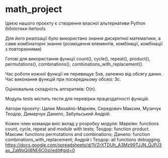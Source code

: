 ﻿# math_project

Ідеєю нашого проєкту є створення власної альтернативи Python бібліотеки itertools

Для його реалізації було використано знання дискретної математики, а саме комбінаторні знання (розміщення елементів, комбінації, комбінації з повтореннями)

Готові для використання функції count(), cycle(),
repeat(), product(), permutations(),
combinations(), combinations_with_replacement().

Час роботи кожної функції не перевищує 5хв, залежно від обсягу даних.
Час виконання функцій при посередньому обсязі: 3с.

Оцінювальна складність алгоритмів: O(n).

Модуль tests містить тести для перевірки працездатності функцій.

Автори проєкту: Цалик Михайло-Маркіян, Середович Максим, Музичук Теодор, Димарчук Данило, Забульський Андрій.

Кожен член команди вніс вклад у розробку модуля:
Маркіян: functions count, cycle, repeat and module with tests;
Теодор: function product.
Максим: functions permutations and combinations;
Данило: function combinations_with_replacement;
Андрій і Теодор: all functions debugging.
https://docs.google.com/spreadsheets/d/1VZrXTDUh_A3Mz99TJJN_QJPJ3ax_ZaWpQjI8NE6C0sI/edit#gid=0
